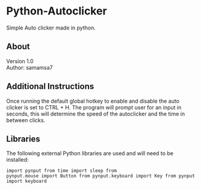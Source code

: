 # Python-Autoclicker
Simple Auto clicker made in python.

## About
Version 1.0
<br>Author: samamsa7 

## Additional Instructions
Once running the default global hotkey to enable and disable the auto clicker is set to CTRL + H. The program will prompt user for an input in seconds, this will determine the speed of the autoclicker and the time in between clicks.

## Libraries
The following external Python libraries are used and will need to be installed:
<code><pre>import pynput
from time import sleep
from pynput.mouse import Button
from pynput.keyboard import Key
from pynput import keyboard
</pre></code>
